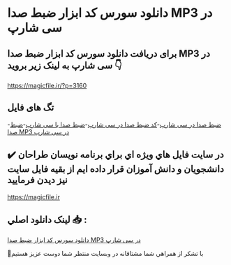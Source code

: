 # دانلود سورس کد ابزار ضبط صدا MP3 در سی شارپ

## برای دریافت دانلود سورس کد ابزار ضبط صدا MP3 در سی شارپ به لینک زیر بروید 👇

https://magicfile.ir/?p=3160

## تگ های فایل

-[ضبط صدا در سی شارپ](https://magicfile.ir/product/%d8%b3%d9%88%d8%b1%d8%b3-%d9%88-%da%a9%d8%af%d8%a7%d8%a8%d8%b2%d8%a7%d8%b1-%d8%b6%d8%a8%d8%b7-%d8%b5%d8%af%d8%a7-mp3-%d8%af%d8%b1-%d8%b3%db%8c-%d8%b4%d8%a7%d8%b1%d9%be/)-[کد ضبط صدا در سی شارپ](https://magicfile.ir/product/%d8%b3%d9%88%d8%b1%d8%b3-%d9%88-%da%a9%d8%af%d8%a7%d8%a8%d8%b2%d8%a7%d8%b1-%d8%b6%d8%a8%d8%b7-%d8%b5%d8%af%d8%a7-mp3-%d8%af%d8%b1-%d8%b3%db%8c-%d8%b4%d8%a7%d8%b1%d9%be/)-[ضبط صدا با سی شارپ](https://magicfile.ir/product/%d8%b3%d9%88%d8%b1%d8%b3-%d9%88-%da%a9%d8%af%d8%a7%d8%a8%d8%b2%d8%a7%d8%b1-%d8%b6%d8%a8%d8%b7-%d8%b5%d8%af%d8%a7-mp3-%d8%af%d8%b1-%d8%b3%db%8c-%d8%b4%d8%a7%d8%b1%d9%be/)-[ضبط صدا MP3 در سی شارپ](https://magicfile.ir/product/%d8%b3%d9%88%d8%b1%d8%b3-%d9%88-%da%a9%d8%af%d8%a7%d8%a8%d8%b2%d8%a7%d8%b1-%d8%b6%d8%a8%d8%b7-%d8%b5%d8%af%d8%a7-mp3-%d8%af%d8%b1-%d8%b3%db%8c-%d8%b4%d8%a7%d8%b1%d9%be/)

## ✔️ در سايت فايل هاي ويژه اي براي برنامه نويسان طراحان دانشجويان و دانش آموزان قرار داده ايم از بقيه فايل سايت نيز ديدن فرماييد

https://magicfile.ir


## لينک دانلود اصلي 📥 :

[دانلود سورس کد ابزار ضبط صدا MP3 در سی شارپ](https://magicfile.ir/product/%d8%b3%d9%88%d8%b1%d8%b3-%d9%88-%da%a9%d8%af%d8%a7%d8%a8%d8%b2%d8%a7%d8%b1-%d8%b6%d8%a8%d8%b7-%d8%b5%d8%af%d8%a7-mp3-%d8%af%d8%b1-%d8%b3%db%8c-%d8%b4%d8%a7%d8%b1%d9%be/) 


🙏با تشکر از همراهي شما مشتاقانه در وبسایت منتظر شما دوست عزیز هستیم

